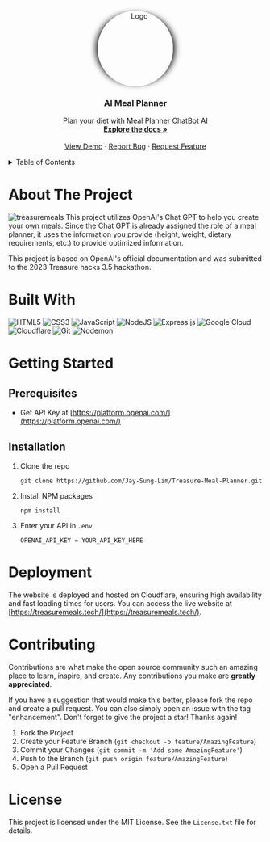<div align="center">
  <a href="https://github.com/Jay-Sung-Lim/Treasure-Meal-Planner">
    <img src="https://github.com/Jay-Sung-Lim/Treasure-Meal-Planner/assets/107202611/54bcc688-0460-4a6e-a243-44a1a0940165" alt="Logo" width="150" height="150" style="border-radius: 50%;   -webkit-box-shadow: -10px 0px 13px -7px #000000, 10px 0px 13px -7px #000000, 5px 5px 15px 5px rgba(0, 0, 0, 0); box-shadow: -10px 0px 13px -7px #000000, 10px 0px 13px -7px #000000, 5px 5px 15px 5px rgba(0, 0, 0, 0);">
  </a>

  <h3 align="center">AI Meal Planner</h3>

  <p align="center">
    Plan your diet with Meal Planner ChatBot AI
    <br />
    <a href="https://github.com/Jay-Sung-Lim/Treasure-Meal-Planner"><strong>Explore the docs »</strong></a>
    <br />
    <br />
    <a href="https://github.com/Jay-Sung-Lim/Treasure-Meal-Planner">View Demo</a>
    ·
    <a href="https://github.com/Jay-Sung-Lim/Treasure-Meal-Planner/issues">Report Bug</a>
    ·
    <a href="https://github.com/Jay-Sung-Lim/Treasure-Meal-Planner/issues">Request Feature</a>
  </p>
</div>

<!-- Table of Contents -->
<details>
  <summary>Table of Contents</summary>
  <ol>
    <li><a href="#about-the-project">About The Project</a></li>
    <li><a href="#built-with">Built With</a></li>
    <li>
      <a href="#getting-started">Getting Started</a>
      <ul>
        <li><a href="#prerequisites">Prerequisites</a></li>
        <li><a href="#installation">Installation</a></li>
      </ul>
    </li>
    <li><a href="#deployment">Deployment</a></li>
    <li><a href="#contributing">Contributing</a></li>
    <li><a href="#license">License</a></li>
  </ol>
</details>


# About The Project
![treasuremeals](https://github.com/Jay-Sung-Lim/Treasure-Meal-Planner/assets/107202611/a594fa22-84c2-4f80-88b0-84070db8e40d)
This project utilizes OpenAI's Chat GPT to help you create your own meals. Since the Chat GPT is already assigned the role of a meal planner, it uses the information you provide (height, weight, dietary requirements, etc.) to provide optimized information.

This project is based on OpenAI's official documentation and was submitted to the 2023 Treasure hacks 3.5 hackathon.


# Built With
![HTML5](https://img.shields.io/badge/html5-%23E34F26.svg?style=for-the-badge&logo=html5&logoColor=white)
![CSS3](https://img.shields.io/badge/css3-%231572B6.svg?style=for-the-badge&logo=css3&logoColor=white)
![JavaScript](https://img.shields.io/badge/javascript-%23323330.svg?style=for-the-badge&logo=javascript&logoColor=%23F7DF1E)
![NodeJS](https://img.shields.io/badge/node.js-6DA55F?style=for-the-badge&logo=node.js&logoColor=white)
![Express.js](https://img.shields.io/badge/express.js-%23404d59.svg?style=for-the-badge&logo=express&logoColor=%2361DAFB)
![Google Cloud](https://img.shields.io/badge/GoogleCloud-%234285F4.svg?style=for-the-badge&logo=google-cloud&logoColor=white)
![Cloudflare](https://img.shields.io/badge/Cloudflare-F38020?style=for-the-badge&logo=Cloudflare&logoColor=white)
![Git](https://img.shields.io/badge/git-%23F05033.svg?style=for-the-badge&logo=git&logoColor=white)
![Nodemon](https://img.shields.io/badge/NODEMON-%23323330.svg?style=for-the-badge&logo=nodemon&logoColor=%BBDEAD)


# Getting Started

## Prerequisites
* Get API Key at [https://platform.openai.com/](https://platform.openai.com/)

## Installation
1. Clone the repo
   ```
   git clone https://github.com/Jay-Sung-Lim/Treasure-Meal-Planner.git
   ```
2. Install NPM packages
   ```
   npm install
   ```
3. Enter your API in `.env`
   ```
   OPENAI_API_KEY = YOUR_API_KEY_HERE
   ```

# Deployment
The website is deployed and hosted on Cloudflare, ensuring high availability and fast loading times for users. You can access the live website at [https://treasuremeals.tech/](https://treasuremeals.tech/).

# Contributing
Contributions are what make the open source community such an amazing place to learn, inspire, and create. Any contributions you make are **greatly appreciated**.

If you have a suggestion that would make this better, please fork the repo and create a pull request. You can also simply open an issue with the tag "enhancement".
Don't forget to give the project a star! Thanks again!

1. Fork the Project
2. Create your Feature Branch (`git checkout -b feature/AmazingFeature`)
3. Commit your Changes (`git commit -m 'Add some AmazingFeature'`)
4. Push to the Branch (`git push origin feature/AmazingFeature`)
5. Open a Pull Request

# License
This project is licensed under the MIT License. See the `License.txt` file for details.
